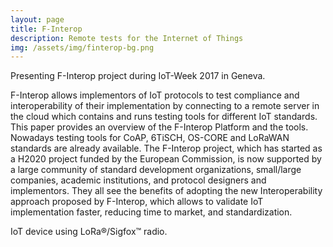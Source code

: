 ```yaml
---
layout: page
title: F-Interop
description: Remote tests for the Internet of Things
img: /assets/img/finterop-bg.png
---
```


<div class="img_row">
    <img class="col three left" src="{{ site.baseurl }}/assets/img/finterop-presentation.jpg" alt="" title="example image"/>
</div>
<div class="col three caption">
    Presenting F-Interop project during IoT-Week 2017 in Geneva.
</div>


F-Interop allows implementors of IoT protocols to test compliance and interoperability of their implementation by connecting to a remote server in the cloud which contains and runs testing tools for different IoT standards. This paper provides an overview of the F-Interop Platform and the tools. Nowadays testing tools for CoAP, 6TiSCH, OS-CORE and LoRaWAN standards are already available. The F-Interop project, which has started as a H2020 project funded by the European Commission, is now supported by a large community of standard development organizations, small/large companies, academic institutions, and protocol designers and implementors. They all see the benefits of adopting the new Interoperability approach proposed by F-Interop, which allows to validate IoT implementation faster, reducing time to market, and standardization.

<div class="img_row">
    <img class="col three left" src="{{ site.baseurl }}/assets/img/lora-sigfox.jpg" alt="" title="example image"/>
</div>
<div class="col three caption">
    IoT device using LoRa®/Sigfox™ radio.
</div>
